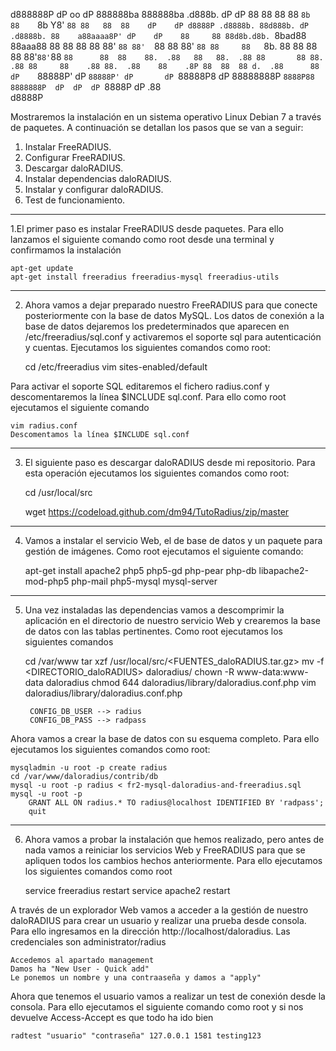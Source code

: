 d888888P            dP                     oo          dP     888888ba              888888ba             .d888b. dP   dP 
   88               88                                 88     88    `8b             88    `8b            Y8' `88 88   88 
   88    dP    dP d8888P .d8888b. 88d888b. dP .d8888b. 88    a88aaaa8P' dP    dP    88     88 88d8b.d8b. `8bad88 88aaa88 
   88    88    88   88   88'  `88 88'  `88 88 88'  `88 88     88   `8b. 88    88    88     88 88'`88'`88     `88      88 
   88    88.  .88   88   88.  .88 88       88 88.  .88 88     88    .88 88.  .88    88    .8P 88  88  88 d.  .88      88 
   dP    `88888P'   dP   `88888P' dP       dP `88888P8 dP     88888888P `8888P88    8888888P  dP  dP  dP `8888P       dP 
                                                                             .88                                         
                                                                         d8888P                                          
																		 
Mostraremos la instalación en un sistema operativo Linux Debian 7 a través de paquetes. A continuación se detallan los pasos que se van a seguir:

1. Instalar FreeRADIUS.
2. Configurar FreeRADIUS.
3. Descargar daloRADIUS.
4. Instalar dependencias daloRADIUS.
5. Instalar y configurar daloRADIUS.
6. Test de funcionamiento.

--------------------------------------------------------------------------------------------------------------------
1.El primer paso es instalar FreeRADIUS desde paquetes. Para ello lanzamos el siguiente comando como root desde una terminal y confirmamos la instalación

	apt-get update
	apt-get install freeradius freeradius-mysql freeradius-utils
	
--------------------------------------------------------------------------------------------------------------------
2. Ahora vamos a dejar preparado nuestro FreeRADIUS para que conecte posteriormente con la base de datos MySQL. Los datos de conexión a la base de datos dejaremos los predeterminados que aparecen en /etc/freeradius/sql.conf y activaremos el soporte sql para autenticación y cuentas. Ejecutamos los siguientes comandos como root:
	
	cd /etc/freeradius
	vim sites-enabled/default
	
Para activar el soporte SQL editaremos el fichero radius.conf y descomentaremos la línea $INCLUDE sql.conf. Para ello como root ejecutamos el siguiente comando
	
	vim radius.conf
	Descomentamos la línea $INCLUDE sql.conf
	
--------------------------------------------------------------------------------------------------------------------
3. El siguiente paso es descargar daloRADIUS desde mi repositorio. Para esta operación ejecutamos los siguientes comandos como root:
	
	cd /usr/local/src
	
	wget https://codeload.github.com/dm94/TutoRadius/zip/master
	
--------------------------------------------------------------------------------------------------------------------
4. Vamos a instalar el servicio Web, el de base de datos y un paquete para gestión de imágenes. Como root ejecutamos el siguiente comando:
	
	apt-get install apache2 php5 php5-gd php-pear php-db libapache2-mod-php5 php-mail php5-mysql mysql-server
	
--------------------------------------------------------------------------------------------------------------------
5. Una vez instaladas las dependencias vamos a descomprimir la aplicación en el directorio de nuestro servicio Web y crearemos la base de datos con las tablas pertinentes. Como root ejecutamos los siguientes comandos
	
	cd /var/www
	tar xzf /usr/local/src/<FUENTES_daloRADIUS.tar.gz>
	mv -f <DIRECTORIO_daloRADIUS> daloradius/
	chown -R www-data:www-data daloradius
	chmod 644 daloradius/library/daloradius.conf.php
	vim daloradius/library/daloradius.conf.php
	
		CONFIG_DB_USER --> radius
		CONFIG_DB_PASS --> radpass
		
Ahora vamos a crear la base de datos con su esquema completo. Para ello ejecutamos los siguientes comandos como root:

	mysqladmin -u root -p create radius
	cd /var/www/daloradius/contrib/db
	mysql -u root -p radius < fr2-mysql-daloradius-and-freeradius.sql
	mysql -u root -p
		GRANT ALL ON radius.* TO radius@localhost IDENTIFIED BY 'radpass';
		quit
		
--------------------------------------------------------------------------------------------------------------------
6. Ahora vamos a probar la instalación que hemos realizado, pero antes de nada vamos a reiniciar los servicios Web y FreeRADIUS para que se apliquen todos los cambios hechos anteriormente. Para ello ejecutamos los siguientes comandos como root
	
	service freeradius restart
	service apache2 restart
	
A través de un explorador Web vamos a acceder a la gestión de nuestro daloRADIUS para crear un usuario y realizar una prueba desde consola. Para ello ingresamos en la dirección http://localhost/daloradius. Las credenciales son administrator/radius
	
	Accedemos al apartado management
	Damos ha "New User - Quick add"
	Le ponemos un nombre y una contraaseña y damos a "apply"
	
Ahora que tenemos el usuario vamos a realizar un test de conexión desde la consola. Para ello ejecutamos el siguiente comando como root y si nos devuelve Access-Accept es que todo ha ido bien
	
	radtest "usuario" "contraseña" 127.0.0.1 1581 testing123